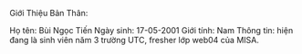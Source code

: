 Giới Thiệu Bản Thân:

Họ tên: Bùi Ngọc Tiến
Ngày sinh: 17-05-2001
Giới tính: Nam
Thông tin: hiện đang là sinh viên năm 3 trường UTC, fresher lớp web04 của MISA.